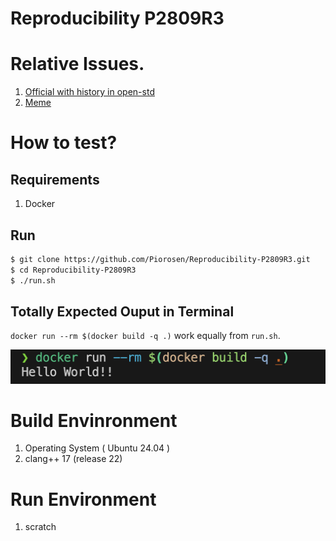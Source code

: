 # Reproducibility P2809R3

# Relative Issues.

1. [Official with history in open-std](https://www.open-std.org/jtc1/sc22/wg21/docs/papers/2024/p2809r3.html)
2. [Meme](https://www.reddit.com/r/ProgrammerHumor/comments/1co5fky/helloworldfromcpp/)

# How to test?

## Requirements
1. Docker

## Run

```sh
$ git clone https://github.com/Piorosen/Reproducibility-P2809R3.git
$ cd Reproducibility-P2809R3
$ ./run.sh
```

## Totally Expected Ouput in Terminal

`docker run --rm $(docker build -q .)` work equally from `run.sh`.

![](/resources/2024-05-12-01.png)

# Build Envinronment

1. Operating System ( Ubuntu 24.04 )
2. clang++ 17 (release 22)

# Run Environment

1. scratch
